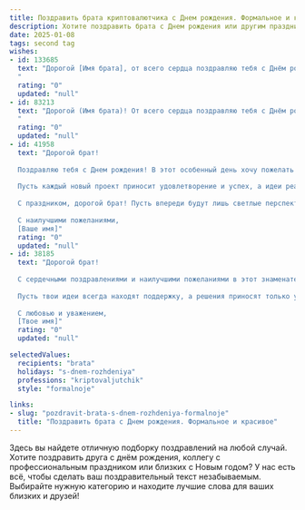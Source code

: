 ```yaml
---
title: Поздравить брата криптовалютчика c Днем рождения. Формальное и красивое
description: Хотите поздравить брата c Днем рождения или другим праздником? Наш ИИ создаст незабываемое поздравление, а вы обязательно выделитесь среди других.  
date: 2025-01-08
tags: second tag
wishes:
- id: 133685
  text: "Дорогой [Имя брата], от всего сердца поздравляю тебя с Днём рождения! Желаю тебе успехов в твоей непростой, но перспективной профессии криптовалютчика, стабильности и процветания. Пусть удача всегда сопутствует твоим сделкам, а финансовые горизонты постоянно расширяются.  Крепкого здоровья,  неиссякаемой энергии и исполнения всех твоих самых смелых желаний! Счастья тебе и всего самого наилучшего!
  "
  rating: "0"
  updated: "null"
- id: 83213
  text: "Дорогой (Имя брата)! От всего сердца поздравляю тебя с Днём рождения!  Желаю тебе успехов в твоей непростой, но перспективной деятельности криптовалютного специалиста,  новых блестящих идей, финансового благополучия и стабильности. Пусть удача всегда сопутствует твоим начинаниям, а  жизнь будет наполнена радостью, здоровьем и семейным счастьем. С праздником!
  "
  rating: "0"
  updated: "null"
- id: 41958
  text: "Дорогой брат!
  
  Поздравляю тебя с Днем рождения! В этот особенный день хочу пожелать тебе крепкого здоровья, безграничного счастья и удачи во всех начинаниях. Твоя работа в мире криптовалют вдохновляет и поражает – знай, что твои усилия и трудолюбие всегда обретают свою награду.
  
  Пусть каждый новый проект приносит удовлетворение и успех, а идеи реализуются лучше, чем ты ожидаешь. Желаю тебе уверенности в каждом шаге, мудрости в принятии решений и всегда умения находить золотую середину.
  
  С праздником, дорогой брат! Пусть впереди будут лишь светлые перспективы и множество радостных моментов.
  
  С наилучшими пожеланиями,
  [Ваше имя]"
  rating: "0"
  updated: "null"
- id: 38185
  text: "Дорогой брат!
  
  С сердечными поздравлениями и наилучшими пожеланиями в этот знаменательный день твоего рождения. Пусть каждый новый год будет для тебя таким же ярким и успешным, как и твоя карьера в мире криптовалют. Желаю тебе вдохновения в любых начинаниях, уверенности в достижении поставленных целей и стабильности в быстро меняющемся мире технологий.
  
  Пусть твои идеи всегда находят поддержку, а решения приносят только успех. Здоровья, счастья и благополучия тебе и твоей семье!
  
  С любовью и уважением,
  [Твое имя]"
  rating: "0"
  updated: "null"

selectedValues:
  recipients: "brata"
  holidays: "s-dnem-rozhdeniya"
  professions: "kriptovaljutchik"
  style: "formalnoje"

links:
- slug: "pozdravit-brata-s-dnem-rozhdeniya-formalnoje"
  title: "Поздравить брата c Днем рождения. Формальное и красивое"
---
```


Здесь вы найдете отличную подборку поздравлений на любой случай.
Хотите поздравить друга с днём рождения, коллегу с профессиональным праздником или близких с Новым годом? У нас есть всё, чтобы сделать ваш поздравительный текст незабываемым. Выбирайте нужную категорию и находите лучшие слова для ваших близких и друзей!
